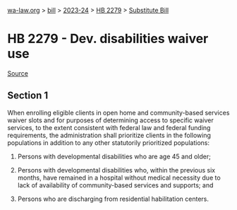 [wa-law.org](/) > [bill](/bill/) > [2023-24](/bill/2023-24/) > [HB 2279](/bill/2023-24/hb/2279/) > [Substitute Bill](/bill/2023-24/hb/2279/S/)

# HB 2279 - Dev. disabilities waiver use

[Source](http://lawfilesext.leg.wa.gov/biennium/2023-24/Pdf/Bills/House%20Bills/2279-S.pdf)

## Section 1
When enrolling eligible clients in open home and community-based services waiver slots and for purposes of determining access to specific waiver services, to the extent consistent with federal law and federal funding requirements, the administration shall prioritize clients in the following populations in addition to any other statutorily prioritized populations:

1. Persons with developmental disabilities who are age 45 and older;

2. Persons with developmental disabilities who, within the previous six months, have remained in a hospital without medical necessity due to lack of availability of community-based services and supports; and

3. Persons who are discharging from residential habilitation centers.
